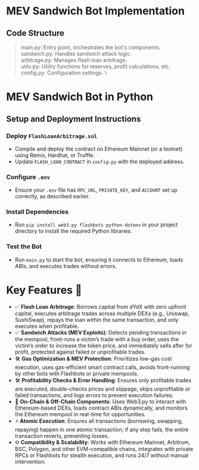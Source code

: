 # MEV Sandwich Bot Implementation
## Code Structure

> main.py: Entry point, orchestrates the bot's components. \
> sandwich.py: Handles sandwich attack logic. \
> arbitrage.py: Manages flash loan arbitrage. \
> utils.py: Utility functions for reserves, profit calculations, etc. \
> config.py: Configuration settings. \
> 
# MEV Sandwich Bot in Python

## Setup and Deployment Instructions

### Deploy `FlashLoanArbitrage.sol`
- Compile and deploy the contract on Ethereum Mainnet (or a testnet) using Remix, Hardhat, or Truffle.
- Update `FLASH_LOAN_CONTRACT` in `config.py` with the deployed address.

### Configure `.env`
- Ensure your `.env` file has `RPC_URL`, `PRIVATE_KEY`, and `ACCOUNT` set up correctly, as described earlier.

### Install Dependencies
- Run `pip install web3.py flashbots python-dotenv` in your project directory to install the required Python libraries.

### Test the Bot
- Run `main.py` to start the bot, ensuring it connects to Ethereum, loads ABIs, and executes trades without errors.

# Key Features 🚀

- ✅ **Flash Loan Arbitrage**: Borrows capital from dYdX with zero upfront capital, executes arbitrage trades across multiple DEXs (e.g., Uniswap, SushiSwap), repays the loan within the same transaction, and only executes when profitable.
- ✅ **Sandwich Attacks (MEV Exploits)**: Detects pending transactions in the mempool, front-runs a victim’s trade with a buy order, uses the victim’s order to increase the token price, and immediately sells after for profit, protected against failed or unprofitable trades.
- 🛠️ **Gas Optimization & MEV Protection**: Prioritizes low-gas cost execution, uses gas-efficient smart contract calls, avoids front-running by other bots with Flashbots or private mempools.
- 🛠️ **Profitability Checks & Error Handling**: Ensures only profitable trades are executed, double-checks prices and slippage, skips unprofitable or failed transactions, and logs errors to prevent execution failures.
- 📡 **On-Chain & Off-Chain Components**: Uses Web3.py to interact with Ethereum-based DEXs, loads contract ABIs dynamically, and monitors the Ethereum mempool in real-time for opportunities.
- ⚡ **Atomic Execution**: Ensures all transactions (borrowing, swapping, repaying) happen in one atomic transaction; if any step fails, the entire transaction reverts, preventing losses.
- 🌐 **Compatibility & Scalability**: Works with Ethereum Mainnet, Arbitrum, BSC, Polygon, and other EVM-compatible chains, integrates with private RPCs or Flashbots for stealth execution, and runs 24/7 without manual intervention.
